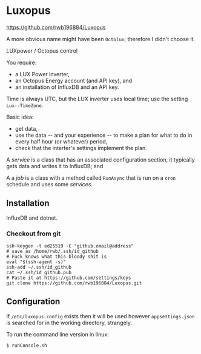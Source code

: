 # Luxopus

https://github.com/rwb196884/Luxopus

A more obvious name might have been `Octolux`; therefore I didn't choose it.

LUXpower / Octopus control

You require:
* a LUX Power inverter,
* an Octopus Energy account (and API key), and
* an installation of InfluxDB and an API key.

Time is always UTC, but the LUX inverter uses local time; use the setting `Lux--TimeZone`.

Basic idea:
* get data,
* use the data -- and your experience -- to make a plan for what to do in every half hour (or whatever) period,
* check that the interter's settings implement the plan.

A _service_ is a class that has an associated configuration section, it typically gets data and writes it to InfluxDB;  and

A a _job_ is a class with a method called `RunAsync` that is run on a `cron` schedule and uses some _services_.

## Installation

InfluxDB and dotnet.

### Checkout from git

```
ssh-keygen -t ed25519 -C "github.email@address"
# save as /home/rwb/.ssh/id_github
# Fuck knows what this bloody shit is
eval "$(ssh-agent -s)"
ssh-add ~/.ssh/id_github
cat ~/.ssh/id_github.pub
# Paste it at https://github.com/settings/keys
git clone https://github.com/rwb196884/Luxopus.git
```

## Configuration

If `/etc/luxopus.config` exists then it will be used
however `appsettings.json` is searched for in the working directory, strangely.

To run the command line version in linux:
```
$ runConsole.sh
```

